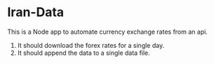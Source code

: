 # Iran-Data

This is a Node app to automate currency exchange rates from an api.

1. It should download the forex rates for a single day.
2. It should append the data to a single data file.
